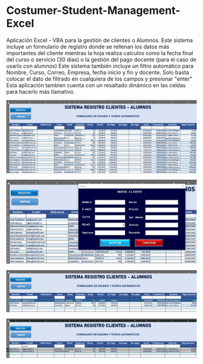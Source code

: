 # Costumer-Student-Management-Excel
Aplicación Excel - VBA para la gestión de clientes o Alumnos. Este sistema incluye un formulario de registro donde se rellenan los datos más importantes del cliente mientras la hoja realiza calculos como la fecha final del curso o servicio (30 días) o la gestión del pago docente (para el caso de usarlo con alumnos)
Este sistema también incluye un filtro automático para Nombre, Curso, Correo, Empresa, fecha inicio y fin y docente. Solo basta colocar el dato de filtrado en cualquiera de los campos y presionar "enter"
Esta aplicación tambien cuenta con un resaltado dinámico en las celdas para hacerlo más llamativo. 

![alt_text](https://github.com/jblanco89/Costumer-Student-Management-Excel/blob/master/screen1.JPG)

![alt_text](https://github.com/jblanco89/Costumer-Student-Management-Excel/blob/master/screen2.JPG)

![alt_text](https://github.com/jblanco89/Costumer-Student-Management-Excel/blob/master/screen3.JPG)

![alt_text](https://github.com/jblanco89/Costumer-Student-Management-Excel/blob/master/screen4.JPG)




